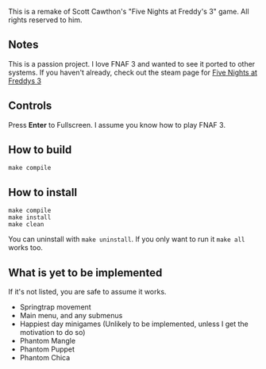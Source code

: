 This is a remake of Scott Cawthon's "Five Nights at Freddy's 3" game. All rights reserved to him.
## Notes
This is a passion project. I love FNAF 3 and wanted to see it ported to other systems. If you haven't already, check out the steam page for [Five Nights at Freddys 3](https://store.steampowered.com/app/354140/Five_Nights_at_Freddys_3/)
## Controls
Press **Enter** to Fullscreen. I assume you know how to play FNAF 3.
## How to build
```
make compile
```
## How to install
```
make compile
make install
make clean
```
You can uninstall with ``make uninstall``. If you only want to run it ``make all`` works too.
## What is yet to be implemented
If it's not listed, you are safe to assume it works.
- Springtrap movement
- Main menu, and any submenus
- Happiest day minigames (Unlikely to be implemented, unless I get the motivation to do so)
- Phantom Mangle
- Phantom Puppet
- Phantom Chica
